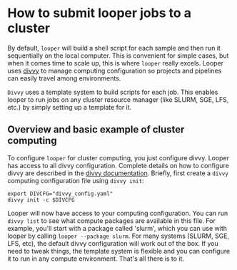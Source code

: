 # How to submit looper jobs to a cluster

By default, `looper` will build a shell script for each sample and then run it sequentially on the local computer. This is convenient for simple cases, but when it comes time to scale up, this is where `looper` really excels. Looper uses [divvy](http://code.databio.org/divvy) to manage computing configuration so projects and pipelines can easily travel among environments.

`Divvy` uses a template system to build scripts for each job. This enables looper to run jobs on any cluster resource manager (like SLURM, SGE, LFS, etc.) by simply setting up a template for it.

## Overview and basic example of cluster computing

To configure `looper` for cluster computing, you just configure divvy. Looper has access to all divvy configuration. Complete details on how to configure divvy are described in the [divvy documentation](http://divvy.databio.org). Briefly, first create a `divvy` computing configuration file using `divvy init`:

```
export DIVCFG="divvy_config.yaml"
divvy init -c $DIVCFG
```

Looper will now have access to your computing configuration. You can run `divvy list` to see what compute packages are available in this file. For example, you'll start with a package called 'slurm', which you can use with looper by calling `looper --package slurm`. For many systems (SLURM, SGE, LFS, etc), the default divvy configuration will work out of the box. If you need to tweak things, the template system is flexible and you can configure it to run in any compute environment. That's all there is to it. 